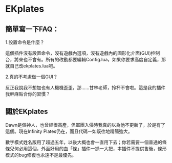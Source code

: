 # EKplates

## 簡單寫一下FAQ：

1.設置命令是什麼？

這個插件沒有設置命令，沒有遊戲內選項，沒有遊戲內的圖形化介面(GUI)控制台，將來也不會有。所有的改動都要編輯Config.lua，如果你要求高度自定義，那就自己改ekplates.lua吧。

2.真的不考慮做一個GUI？

反正我說我不想加也有人機機歪歪，那......甘林老師，拎杯不會啦。這是我的插件我幹麻貼合你的習慣？

## 關於EKplates

Dawn是個神人，也曾經很高產，但軍團入侵時我真的以為他不更新了，於是有了這個。現在Infinity Plates仍在，而且代碼一如既往地精簡強大。

數字模式姓名版用了超過五年，以後大概也會一直用下去；你若需要一個普通的條條兒何必用這個，外面好用的血「條」插件一抓一大把，本插件不提供售後，條形模式的bug修復也永遠不是最優先。
